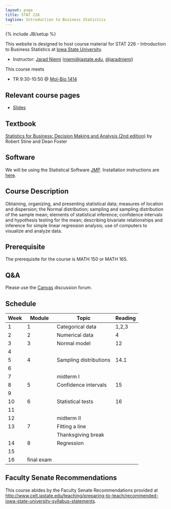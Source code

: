```yaml
---
layout: page
title: STAT 226
tagline: Introduction to Business Statistics
---
```

{% include JB/setup %}

This website is designed to host course material for STAT 226 - 
Introduction to Business Statistics at 
[Iowa State University](http://www.iastate.edu).

- Instructor: [Jarad Niemi](http://jarad.me) (<niemi@iastate.edu>, [@jaradniemi](https://twitter.com/jaradniemi))

This course meets

- TR 9:30-10:50 @ [Mol-Bio 1414](http://www.fpm.iastate.edu/maps/default.asp?zoom=3&xcenter=1206&ycenter=1748&background=map&xshow=1206&yshow=1748)

## Relevant course pages

- [Slides](slides)


## Textbook

[Statistics for Business: Decision Making and Analysis (2nd edition)](http://a.co/9bO2BsD) 
by Robert Stine and Dean Foster

## Software 

We will be using the Statistical Software [JMP](https://www.jmp.com/). 
Installation instructions are [here](https://www.stat.iastate.edu/statistical-software-jmp).



## Course Description

Obtaining, organizing, and presenting statistical data; measures of location and dispersion; the Normal distribution; sampling and sampling distribution of the sample mean; elements of statistical inference; confidence intervals and hypothesis testing for the mean; describing bivariate relationships and inference for simple linear regression analysis; use of computers to visualize and analyze data.


## Prerequisite

The prerequisite for the course is MATH 150 or MATH 165.


## Q&A

Please use the [Canvas](http://canvas.iastate.edu) discussion forum. 



## Schedule

|Week|Module|Topic|Reading|
|----|-|-----|-------|
|   1|1|Categorical data |1,2,3|
|   2|2|Numerical data|4|
|   3|3|Normal model|12|
|   4| | | |
|   5|4|Sampling distributions|14.1|
|   6| | | |
|   7| |midterm I| |
|   8|5|Confidence intervals|15|
|   9| | | |
|  10|6|Statistical tests|16|
|  11| | | |
|  12| |midterm II| |
|  13|7|Fitting a line| |
|    | |Thanksgiving break| |
|  14|8|Regression| |
|  15| | | |
|  16|final exam| |

## Faculty Senate Recommendations

This course abides by the Faculty Senate Recommendations provided at <http://www.celt.iastate.edu/teaching/preparing-to-teach/recommended-iowa-state-university-syllabus-statements>.

